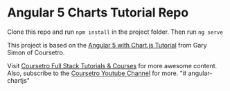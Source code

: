# Angular 5 Charts Tutorial Repo

Clone this repo and run `npm install` in the project folder.
Then run `ng serve` 

This project is based on the [Angular 5 with Chart.js Tutorial](https://coursetro.com/posts/code/126/Let's-build-an-Angular-5-Chart.js-App---Tutorial) from Gary Simon of Coursetro.

Visit [Coursetro Full Stack Tutorials &amp; Courses](https://coursetro.com) for more awesome content.
Also, subscribe to the [Coursetro Youtube Channel](http://youtube.com/user/designcourse) for more.
"# angular-chartjs" 
